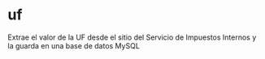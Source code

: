 # uf
Extrae el valor de la UF desde el sitio del Servicio de Impuestos Internos y la guarda en una base de datos MySQL
